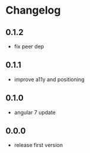 # Changelog

## 0.1.2
- fix peer dep

## 0.1.1
- improve a11y and positioning

## 0.1.0
- angular 7 update

## 0.0.0
- release first version